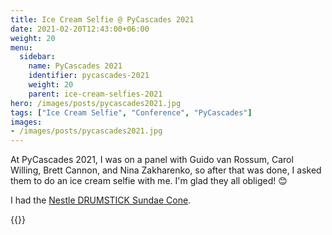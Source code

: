 ```yaml
---
title: Ice Cream Selfie @ PyCascades 2021
date: 2021-02-20T12:43:00+06:00
weight: 20
menu:
  sidebar:
    name: PyCascades 2021
    identifier: pycascades-2021
    weight: 20
    parent: ice-cream-selfies-2021
hero: /images/posts/pycascades2021.jpg
tags: ["Ice Cream Selfie", "Conference", "PyCascades"]
images:
- /images/posts/pycascades2021.jpg
---
```



At PyCascades 2021, I was on a panel with Guido van Rossum, Carol Willing, Brett Cannon,
and Nina Zakharenko, so after that was done, I asked them to do an ice cream selfie
with me. I'm glad they all obliged! 😊

I had the [Nestle DRUMSTICK Sundae Cone](https://www.madewithnestle.ca/drumstick).

{{<tweet user="mariatta" id="1363227773376978944">}}
